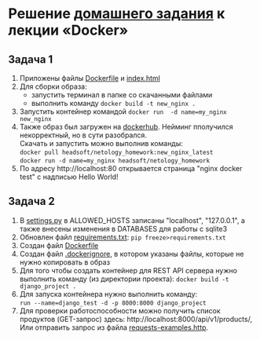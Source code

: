 # Решение [домашнего задания](https://github.com/netology-code/py-homeworks-web/tree/new/1.3-docker) к лекции «Docker»

## Задача 1
1. Приложены файлы [Dockerfile]() и [index.html]()
1. Для сборки образа:   
    - запустить терминал в папке со скачанными файлами
    - выполнить команду `docker build -t new_nginx .`
1. Запустить контейнер командой `docker run  -d name=my_nginx new_nginx`
1. Также образ был загружен на [dockerhub](hhttps://hub.docker.com/r/headsoft/netology_homework/tags). Нейминг пполучился некорректный, но в сути разобрался.   
Скачать и запустить можно выполнив команды:   
`docker pull headsoft/netology_homework:new_nginx_latest`  
`docker run -d name=my_nginx headsoft/netology_homework` 
1. По адресу  http://localhost:80 открывается страница "nginx docker test" с  надписью Hello World!
  
## Задача 2
1. В [settings.py]() в ALLOWED_HOSTS записаны "localhost", "127.0.0.1", а также внесены изменения в DATABASES для работы с sqlite3
1. Обновлен файл [requirements.txt](): `pip freeze>requirements.txt`
1. Создан файл [Dockerfile]()
1. Создан файл [.dockerignore](), в котором указаны файлы, которые не нужно копировать в образ
1. Для того чтобы создать контейнер для REST API сервера нужно выполнить команду (из директории проекта): 
`docker build -t django_project .`   
1. Для запуска контейнера нужно выполнить команду:   
`run --name=django_test -d -p 8000:8000 django_project`
1. Для проверки работоспособности  можно получить список продуктов (GET-запрос) здесь: http://localhost:8000/api/v1/products/, Или отправить запрос из файла [requests-examples.http]().
  